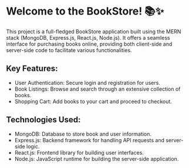 # Welcome to the BookStore! 📚✨
This project is a full-fledged BookStore application built using the MERN stack (MongoDB, Express.js, React.js, Node.js). It offers a seamless interface for purchasing books online, providing both client-side and server-side code to facilitate various functionalities.

## Key Features:
- User Authentication: Secure login and registration for users.
- Book Listings: Browse and search through an extensive collection of books.
- Shopping Cart: Add books to your cart and proceed to checkout.

## Technologies Used:
- MongoDB: Database to store book and user information.
- Express.js: Backend framework for handling API requests and server-side logic.
- React.js: Frontend library for building user interfaces.
- Node.js: JavaScript runtime for building the server-side application.
